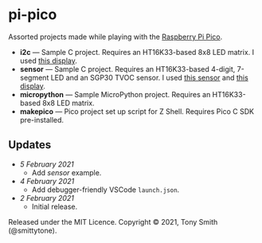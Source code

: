 # pi-pico

Assorted projects made while playing with the [Raspberry Pi Pico](https://www.raspberrypi.org/documentation/pico/getting-started/).

* **i2c** — Sample C project. Requires an HT16K33-based 8x8 LED matrix. I used [this display](https://www.adafruit.com/product/1049).
* **sensor** — Sample C project. Requires an HT16K33-based 4-digit, 7-segment LED and an SGP30 TVOC sensor. I used [this sensor](https://shop.pimoroni.com/products/sgp30-air-quality-sensor-breakout) and [this display](https://www.adafruit.com/product/878).
* **micropython** — Sample MicroPython project. Requires an HT16K33-based 8x8 LED matrix.
* **makepico** — Pico project set up script for Z Shell. Requires Pico C SDK pre-installed.


## Updates ##

- *5 February 2021*
    - Add *sensor* example.
- *4 February 2021*
    - Add debugger-friendly VSCode `launch.json`.
- *2 February 2021*
    - Initial release.

Released under the MIT Licence. Copyright © 2021, Tony Smith (@smittytone).